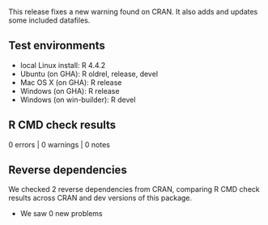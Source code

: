 This release fixes a new warning found on CRAN. It also adds and updates some included datafiles.

## Test environments

* local Linux install: R 4.4.2
* Ubuntu (on GHA): R oldrel, release, devel
* Mac OS X (on GHA): R release
* Windows (on GHA): R release
* Windows (on win-builder): R devel

## R CMD check results

0 errors | 0 warnings | 0 notes

## Reverse dependencies

We checked 2 reverse dependencies from CRAN, comparing R CMD check results
across CRAN and dev versions of this package.

 * We saw 0 new problems